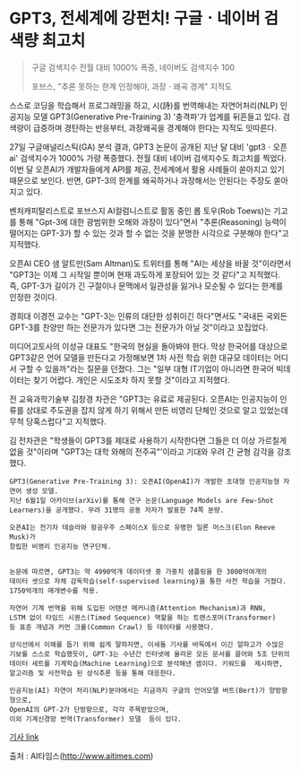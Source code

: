 # GPT3, 전세계에 강펀치! 구글ㆍ네이버 검색량 최고치

> 구글 검색지수 전월 대비 1000% 폭증, 네이버도 검색지수 100
>
> 포브스, "추론 못하는 한계 인정해야, 과장ㆍ왜곡 경계" 지적도

스스로 코딩을 학습해서 프로그래밍을 하고, 
시(詩)를 번역해내는 자연어처리(NLP) 인공지능 모델 GPT3(Generative Pre-Training 3) 
'충격파'가 업계를 뒤흔들고 있다. 
검색량이 급증하며 경탄하는 반응부터, 과장왜곡을 경계해야 한다는 지적도 잇따른다.

27일 구글애널리스틱(GA) 분석 결과, 
GPT3 논문이 공개된 지난 달 대비 'gpt3ㆍ오픈ai' 검색지수가 1000% 가량 폭증했다. 
전월 대비 네이버 검색지수도 최고치를 찍었다. 
이번 달 오픈AI가 개발자들에게 API를 제공, 
전세계에서 활용 사례들이 쏟아지고 있기 때문으로 보인다.
반면, GPT-3의 한계를 왜곡하거나 과장해서는 안된다는 주장도 쏟아지고 있다.

벤처캐피탈리스트로 포브스지 AI컬럼니스트로 활동 중인 롭 토우(Rob Toews)는 기고를 통해 
"Gpt-3에 대한 광범위한 오해와 과장이 있다"면서 "추론(Reasoning) 능력이 떨어지는 GPT-3가 
할 수 있는 것과 할 수 없는 것을 분명한 시각으로 구분해야 한다"고 지적했다.

오픈AI CEO 샘 알트만(Sam Altman)도 트위터를 통해 "AI는 세상을 바꿀 것"이라면서 
"GPT3는 이제 그 시작일 뿐이며 현재 과도하게 포장되어 있는 것 같다"고 지적했다. 
즉, GPT-3가 길이가 긴 구절이나 문맥에서 일관성을 잃거나 모순될 수 있다는 한계를 인정한 것이다.

경희대 이경전 교수는 "GPT-3는 인류의 대단한 성취이긴 하다"면서도 
"국내든 국외든 GPT-3를 찬양만 하는 전문가가 있다면 그는 전문가가 아닐 것"이라고 꼬집었다.

미디어고토사의 이성규 대표도 "한국의 현실을 돌아봐야 한다. 
막상 한국어를 대상으로 GPT3같은 언어 모델을 만든다고 가정해보면
1차 사전 학습 위한 대규모 데이터는 어디서 구할 수 있을까"라는 질문을 던졌다. 
그는 "일부 대형 IT기업이 아니라면 한국어 빅데이터는 찾기 어렵다. 
개인은 시도조차 하지 못할 것"이라고 지적했다. 

전 교육과학기술부 김창경 차관은 "GPT3는 유료로 제공된다. 
오픈AI는 인공지능이 인류를 상대로 주도권을 잡지 않게 하기 위해서 만든 
비영리 단체인 것으로 알고 있었는데 무척 당혹스럽다"고 지적했다.

김 전차관은 "학생들이 GPT3를 제대로 사용하기 시작한다면 그들은 더 이상 가르칠게 없을 것"이라며 
"GPT3는 대학 와해의 전주곡"'이라고 기대와 우려 간 균형 감각을 강조했다. 

```
GPT3(Generative Pre-Training 3): 오픈AI(OpenAI)가 개발한 초대형 인공지능형 자연어 생성 모델. 
지난 6월1일 아카이브(arXiv)를 통해 연구 논문(Language Models are Few-Shot Learners)을 공개했다. 무려 31명의 공동 저자가 발표한 74쪽 분량.

오픈AI는 전기차 테슬라와 항공우주 스페이스X 등으로 유명한 일론 머스크(Elon Reeve Musk)가 
창립한 비영리 인공지능 연구단체. 
 

논문에 따르면, GPT3는 약 4990억개 데이터셋 중 가중치 샘플링을 한 3000억여개의 
데이터 셋으로 자체 감독학습(self-supervised learning)을 통한 사전 학습을 거쳤다.
1750억개의 매개변수를 적용.

자연어 기계 번역을 위해 도입된 어텐션 메커니즘(Attention Mechanism)과 RNN, 
LSTM 없이 타임드 시퀀스(Timed Sequence) 역할을 하는 트랜스포머(Transformer) 
등 표준 개념과 커먼 크롤(Common Crawl) 등 데이타를 사용했다.

상식선에서 이해를 돕기 위해 쉽게 말하자면, 이세돌 기사를 바둑에서 이긴 알파고가 수많은 
기보를 스스로 학습했듯이, GPT-3는 수년간 인터넷에 올라온 모든 문서를 끌어와 5조 단위의 
데이터 세트를 기계학습(Machine Learning)으로 분석해낸 셈이다. 키워드를  제시하면, 
알고리즘 및 사전학습 된 상식추론 등을 통해 대응한다.

인공지능(AI) 자연어 처리(NLP)분야에서는 지금까지 구글의 언어모델 버트(Bert)가 양방향 형으로, 
OpenAI의 GPT-2가 단방향으로, 각각 주목받았으며, 
이외 기계신경망 번역(Transformer) 모델  등이 있다.
```
[기사 link](http://www.aitimes.com/news/articleView.html?idxno=131024)

출처 : AI타임스(http://www.aitimes.com)
